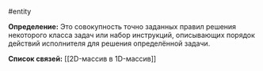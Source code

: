 #entity 

**Определение:**
Это совокупность точно заданных правил решения некоторого класса задач или набор инструкций, описывающих порядок действий исполнителя для решения определённой задачи.

**Список связей:**
[[2D-массив в 1D-массив]]